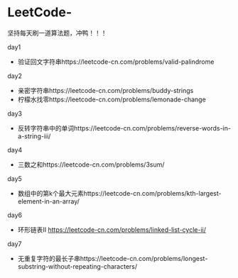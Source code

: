 # LeetCode-
坚持每天刷一道算法题，冲鸭！！！

day1 

- 验证回文字符串https://leetcode-cn.com/problems/valid-palindrome 

day2

- 亲密字符串https://leetcode-cn.com/problems/buddy-strings
- 柠檬水找零https://leetcode-cn.com/problems/lemonade-change

day3

- 反转字符串中的单词https://leetcode-cn.com/problems/reverse-words-in-a-string-iii/

day4

- 三数之和https://leetcode-cn.com/problems/3sum/

day5

- 数组中的第k个最大元素https://leetcode-cn.com/problems/kth-largest-element-in-an-array/

day6

- 环形链表II https://leetcode-cn.com/problems/linked-list-cycle-ii/

day7

- 无重复字符的最长子串https://leetcode-cn.com/problems/longest-substring-without-repeating-characters/